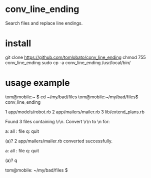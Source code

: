 conv_line_ending
================

Search files and replace line endings.


install
=======

git clone https://github.com/tomlobato/conv_line_ending
chmod 755 conv_line_ending
sudo cp -a conv_line_ending /usr/local/bin/


usage example
=============

tom@mobile:~ $ cd ~/my/bad/files
tom@mobile:~/my/bad/files$ conv_line_ending

1 app/models/robot.rb
2 app/mailers/mailer.rb
3 lib/extend_plans.rb

Found 3 files containing \r\n.
Convert \r\n to \n for:

a:	all
<n>:	file <n>
q:	quit

(a)? 2
app/mailers/mailer.rb converted successfully.

a:	all
<n>:	file <n>
q:	quit

(a)? q

tom@mobile: ~/my/bad/files $

